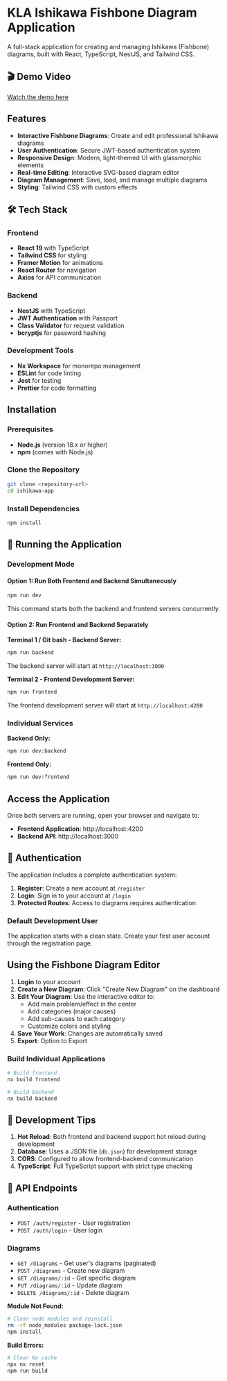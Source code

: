 # KLA Ishikawa Fishbone Diagram Application

A full-stack application for creating and managing Ishikawa (Fishbone) diagrams, built with React, TypeScript, NestJS, and Tailwind CSS.

## 🎬 Demo Video

[Watch the demo here](https://screenrec.com/share/nZltMHXrsG)

##  Features

- **Interactive Fishbone Diagrams**: Create and edit professional Ishikawa diagrams
- **User Authentication**: Secure JWT-based authentication system
- **Responsive Design**: Modern, light-themed UI with glassmorphic elements
- **Real-time Editing**: Interactive SVG-based diagram editor
- **Diagram Management**: Save, load, and manage multiple diagrams
- **Styling**: Tailwind CSS with custom effects

## 🛠️ Tech Stack

### Frontend
- **React 19** with TypeScript
- **Tailwind CSS** for styling
- **Framer Motion** for animations
- **React Router** for navigation
- **Axios** for API communication

### Backend
- **NestJS** with TypeScript
- **JWT Authentication** with Passport
- **Class Validator** for request validation
- **bcryptjs** for password hashing

### Development Tools
- **Nx Workspace** for monorepo management
- **ESLint** for code linting
- **Jest** for testing
- **Prettier** for code formatting

##  Installation

### Prerequisites
- **Node.js** (version 18.x or higher)
- **npm** (comes with Node.js)

### Clone the Repository
```bash
git clone <repository-url>
cd ishikawa-app
```

### Install Dependencies
```bash
npm install
```

## 🚀 Running the Application

### Development Mode

#### Option 1: Run Both Frontend and Backend Simultaneously
```bash
npm run dev
```
This command starts both the backend and frontend servers concurrently.

#### Option 2: Run Frontend and Backend Separately

**Terminal 1 / Git bash - Backend Server:**
```bash
npm run backend
```
The backend server will start at `http://localhost:3000`

**Terminal 2 - Frontend Development Server:**
```bash
npm run frontend
```
The frontend development server will start at `http://localhost:4200`

### Individual Services

**Backend Only:**
```bash
npm run dev:backend
```

**Frontend Only:**
```bash
npm run dev:frontend
```

##  Access the Application

Once both servers are running, open your browser and navigate to:
- **Frontend Application**: http://localhost:4200
- **Backend API**: http://localhost:3000



## 🔑 Authentication

The application includes a complete authentication system:

1. **Register**: Create a new account at `/register`
2. **Login**: Sign in to your account at `/login`
3. **Protected Routes**: Access to diagrams requires authentication

### Default Development User
The application starts with a clean state. Create your first user account through the registration page.

##  Using the Fishbone Diagram Editor

1. **Login** to your account
2. **Create a New Diagram**: Click "Create New Diagram" on the dashboard
3. **Edit Your Diagram**: Use the interactive editor to:
   - Add main problem/effect in the center
   - Add categories (major causes)
   - Add sub-causes to each category
   - Customize colors and styling
4. **Save Your Work**: Changes are automatically saved
5. **Export**: Option to Export


### Build Individual Applications
```bash
# Build frontend
nx build frontend

# Build backend
nx build backend
```


## 🔧 Development Tips

1. **Hot Reload**: Both frontend and backend support hot reload during development
2. **Database**: Uses a JSON file (`db.json`) for development storage
3. **CORS**: Configured to allow frontend-backend communication
4. **TypeScript**: Full TypeScript support with strict type checking

## 📝 API Endpoints

### Authentication
- `POST /auth/register` - User registration
- `POST /auth/login` - User login

### Diagrams
- `GET /diagrams` - Get user's diagrams (paginated)
- `POST /diagrams` - Create new diagram
- `GET /diagrams/:id` - Get specific diagram
- `PUT /diagrams/:id` - Update diagram
- `DELETE /diagrams/:id` - Delete diagram



**Module Not Found:**
```bash
# Clear node modules and reinstall
rm -rf node_modules package-lock.json
npm install
```

**Build Errors:**
```bash
# Clear Nx cache
npx nx reset
npm run build
```




